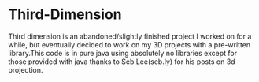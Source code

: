 Third-Dimension
===============

Third dimension is an abandoned/slightly finished project I worked on for a while, but eventually decided to work on my 3D projects with a pre-written library.This code is in pure java using absolutely no libraries except for those provided with java thanks to Seb Lee(seb.ly) for his posts on 3d projection.
